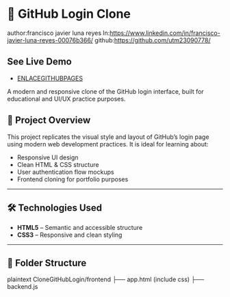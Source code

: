 # 🚀 GitHub Login Clone

author:francisco javier luna reyes
ln:https://www.linkedin.com/in/francisco-javier-luna-reyes-00076b366/
github:https://github.com/utm23090778/

## See Live Demo ##
- [ENLACEGITHUBPAGES](ENLACEGITHUBPAGES)

A modern and responsive clone of the GitHub login interface, built for educational and UI/UX practice purposes.

## 📌 Project Overview

This project replicates the visual style and layout of GitHub’s login page using modern web development practices. It is ideal for learning about:

- Responsive UI design
- Clean HTML & CSS structure
- User authentication flow mockups
- Frontend cloning for portfolio purposes

---

## 🛠️ Technologies Used

- **HTML5** – Semantic and accessible structure  
- **CSS3** – Responsive and clean styling  

---


## 📂 Folder Structure

plaintext
CloneGitHubLogin/frontend
├── app.html (include css)
├── backend.js
